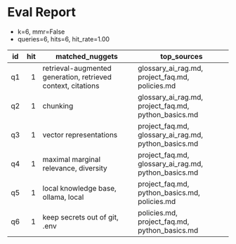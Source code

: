 # Eval Report

- k=6, mmr=False
- queries=6, hits=6, hit_rate=1.00

| id | hit | matched_nuggets | top_sources |
|---|---:|---|---|
| q1 | 1 | retrieval-augmented generation, retrieved context, citations | glossary_ai_rag.md, project_faq.md, policies.md |
| q2 | 1 | chunking | glossary_ai_rag.md, project_faq.md, python_basics.md |
| q3 | 1 | vector representations | project_faq.md, glossary_ai_rag.md, python_basics.md |
| q4 | 1 | maximal marginal relevance, diversity | project_faq.md, glossary_ai_rag.md, python_basics.md |
| q5 | 1 | local knowledge base, ollama, local | project_faq.md, python_basics.md, policies.md |
| q6 | 1 | keep secrets out of git, .env | policies.md, project_faq.md, python_basics.md |
